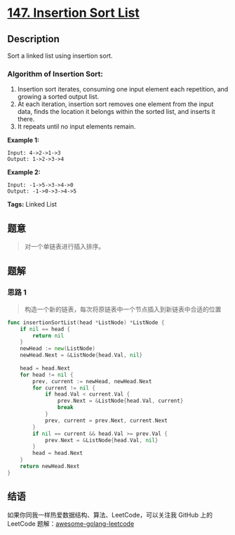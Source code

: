 # [147. Insertion Sort List][title]

## Description
Sort a linked list using insertion sort.

### Algorithm of Insertion Sort:
1. Insertion sort iterates, consuming one input element each repetition, and growing a sorted output list.
1. At each iteration, insertion sort removes one element from the input data, finds the location it belongs within the sorted list, and inserts it there.
1. It repeats until no input elements remain.

**Example 1:**
```
Input: 4->2->1->3
Output: 1->2->3->4
```

**Example 2:**
```
Input: -1->5->3->4->0
Output: -1->0->3->4->5
```

**Tags:** Linked List

## 题意
> 对一个单链表进行插入排序。

## 题解

### 思路 1
> 构造一个新的链表，每次将原链表中一个节点插入到新链表中合适的位置

```go
func insertionSortList(head *ListNode) *ListNode {
    if nil == head {
        return nil
    }
    newHead := new(ListNode)
    newHead.Next = &ListNode{head.Val, nil}
    
    head = head.Next
    for head != nil {
        prev, current := newHead, newHead.Next
        for current != nil {
            if head.Val < current.Val {
                prev.Next = &ListNode{head.Val, current}
                break
            }
            prev, current = prev.Next, current.Next
        }
        if nil == current && head.Val >= prev.Val {
            prev.Next = &ListNode{head.Val, nil}
        }
        head = head.Next
    }
    return newHead.Next
}
```

## 结语

如果你同我一样热爱数据结构、算法、LeetCode，可以关注我 GitHub 上的 LeetCode 题解：[awesome-golang-leetcode][me]

[title]: https://leetcode.com/problems/insertion-sort-list/
[me]: https://github.com/kylesliu/awesome-golang-leetcode
